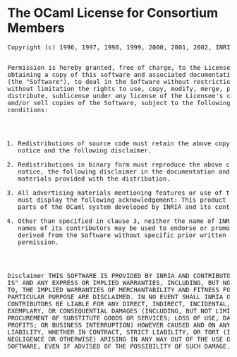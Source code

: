 <?xml version="1.0"?>
<!DOCTYPE html PUBLIC "-//W3C//DTD XHTML 1.0 Transitional//EN"
"http://www.w3.org/TR/xhtml1/DTD/xhtml1-transitional.dtd">

<html xmlns="http://www.w3.org/1999/xhtml">
  <head>
    <meta content="text/html; charset=utf-8" http-equiv="Content-Type" />
    <title>License for Consortium Members</title>
  </head>
  <body>
    <h1>The OCaml License for Consortium Members</h1>
    <pre xml:space="preserve">
Copyright (c) 1996, 1997, 1998, 1999, 2000, 2001, 2002, INRIA

Permission is hereby granted, free of charge, to the Licensee
obtaining a copy of this software and associated documentation files
(the "Software"), to deal in the Software without restriction,
including without limitation the rights to use, copy, modify, merge,
publish, distribute, sublicense under any license of the Licensee's
choice, and/or sell copies of the Software, subject to the following
conditions:

1. Redistributions of source code must retain the above copyright
   notice and the following disclaimer.
2. Redistributions in binary form must reproduce the above copyright
   notice, the following disclaimer in the documentation and/or other
   materials provided with the distribution.
3. All advertising materials mentioning features or use of the
   Software must display the following acknowledgement: This product
   includes all or parts of the OCaml system developed by INRIA and its
   contributors.
4. Other than specified in clause 3, neither the name of INRIA nor the
   names of its contributors may be used to endorse or promote
   products derived from the Software without specific prior written
   permission.

Disclaimer
THIS SOFTWARE IS PROVIDED BY INRIA AND CONTRIBUTORS "AS IS" AND ANY
EXPRESS OR IMPLIED WARRANTIES, INCLUDING, BUT NOT LIMITED TO, THE
IMPLIED WARRANTIES OF MERCHANTABILITY AND FITNESS FOR A PARTICULAR
PURPOSE ARE DISCLAIMED. IN NO EVENT SHALL INRIA OR ITS CONTRIBUTORS BE
LIABLE FOR ANY DIRECT, INDIRECT, INCIDENTAL, SPECIAL, EXEMPLARY, OR
CONSEQUENTIAL DAMAGES (INCLUDING, BUT NOT LIMITED TO, PROCUREMENT OF
SUBSTITUTE GOODS OR SERVICES; LOSS OF USE, DATA, OR PROFITS; OR
BUSINESS INTERRUPTION) HOWEVER CAUSED AND ON ANY THEORY OF LIABILITY,
WHETHER IN CONTRACT, STRICT LIABILITY, OR TORT (INCLUDING NEGLIGENCE
OR OTHERWISE) ARISING IN ANY WAY OUT OF THE USE OF THIS SOFTWARE, EVEN
IF ADVISED OF THE POSSIBILITY OF SUCH DAMAGE.
    </pre>
  </body>
</html>
